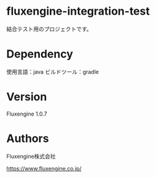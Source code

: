 # fluxengine-integration-test
結合テスト用のプロジェクトです。

# Dependency
使用言語：java
ビルドツール：gradle

# Version
Fluxengine 1.0.7

# Authors
Fluxengine株式会社

https://www.fluxengine.co.jp/